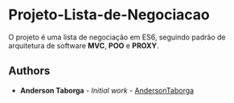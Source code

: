 # Projeto-Lista-de-Negociacao
O projeto é uma lista de negociação em ES6, seguindo padrão de arquitetura de software **MVC**, **POO** e **PROXY**.

## Authors

* **Anderson Taborga** - *Initial work* - [AndersonTaborga](https://github.com/AndersonTaborga)


